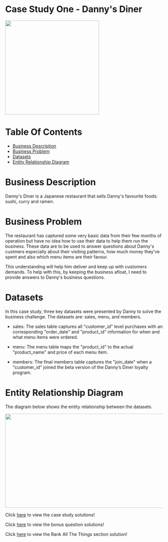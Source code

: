 # Case Study One - Danny's Diner
<img src="https://user-images.githubusercontent.com/93320956/159065921-fcf15796-6de1-4054-a964-de6dc425f994.png" width="300" height="300">

# Table Of Contents
 - [Business Description](#business-description)
 - [Business Problem](#business-problem)
 - [Datasets](#datasets)
 - [Entity Relationship Diagram](#entity-relationship-diagram)

# Business Description
Danny's Diner is a Japanese restaurant that sells Danny's favourite foods: sushi, curry and ramen.

# Business Problem
The restaurant has captured some very basic data from their few months of operation but have no idea how to use their data to help them run the business. These data are to be used to answer questions about Danny's custmers especially about their visiting patterns, how much money they’ve spent and also which menu items are their favour. 

This understanding will help him deliver and keep up with customers demands. To help with this, by keeping the business afloat, I need to provide answers to Danny's business questions.

# Datasets
In this case study, three key datasets were presented by Danny to solve the business challenge.
The datasets are: sales, menu, and members.

* sales: The sales table captures all "customer_id" level purchases with an corresponding "order_date" and "product_id" information for when and what menu items were ordered.

* menu: The menu table maps the "product_id" to the actual "product_name" and price of each menu item.

* members: The final members table captures the "join_date" when a "customer_id" joined the beta version of the Danny’s Diner loyalty program.

# Entity Relationship Diagram
The diagram below shows the entity relationship between the datasets.

<img src="https://user-images.githubusercontent.com/93320956/159158168-fc3f4618-be4d-49cd-a0d8-80a181bcb067.png" width="600" height="300">

Click [here](https://github.com/HabibatTheAnalyst/8-Week-SQL-Challenge/blob/main/Case%20Study%20%23%201%20-%20Danny's%20Diner/A.%20Case%20Study%20Questions) to view the case study solutions!

Click [here](https://github.com/HabibatTheAnalyst/8-Week-SQL-Challenge/blob/main/Case%20Study%20%23%201%20-%20Danny's%20Diner/B.%20Bonus%20Questions) to view the bonus question solutions!

Click [here](https://github.com/HabibatTheAnalyst/8-Week-SQL-Challenge/blob/main/Case%20Study%20%23%201%20-%20Danny's%20Diner/C.%20Rank%20All%20The%20Things) to view the Rank All The Things section solution!
